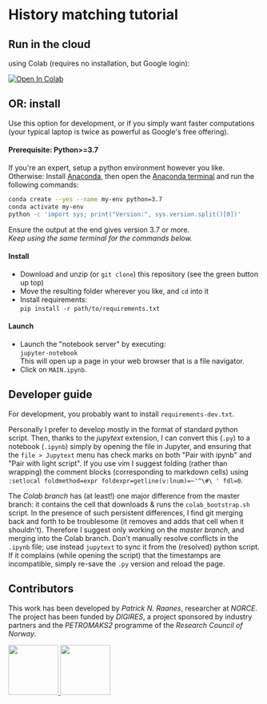 # History matching tutorial

## Run in the cloud

using Colab (requires no installation, but Google login):

[![Open In Colab](https://colab.research.google.com/assets/colab-badge.svg)](http://colab.research.google.com/github/patricknraanes/HistoryMatching/blob/Colab)

## OR: install

Use this option for development, or if you simply want
faster computations (your typical laptop is twice as powerful
as Google's free offering).

#### Prerequisite: Python>=3.7

If you're an expert, setup a python environment however you like.
Otherwise:
Install [Anaconda](https://www.anaconda.com/download), then
open the [Anaconda terminal](https://docs.conda.io/projects/conda/en/latest/user-guide/getting-started.html#starting-conda)
and run the following commands:

```bash
conda create --yes --name my-env python=3.7
conda activate my-env
python -c 'import sys; print("Version:", sys.version.split()[0])'
```

Ensure the output at the end gives version 3.7 or more.  
*Keep using the same terminal for the commands below.*

#### Install

- Download and unzip (or `git clone`)
  this repository (see the green button up top)
- Move the resulting folder wherever you like, and `cd` into it
- Install requirements:  
  `pip install -r path/to/requirements.txt`

#### Launch

- Launch the "notebook server" by executing:  
  `jupyter-notebook`  
  This will open up a page in your web browser that is a file navigator.  
- Click on `MAIN.ipynb`.

## Developer guide

For development, you probably want to install `requirements-dev.txt`.

Personally I prefer to develop mostly in the format of standard python script.
Then, thanks to the *jupytext* extension, I can convert this (`.py`) to a
notebook (`.ipynb`) simply by opening the file in Jupyter,
and ensuring that the `file > Jupytext` menu has check marks on both
"Pair with ipynb" and "Pair with light script".
If you use vim I suggest folding (rather than wrapping) the comment blocks
(corresponding to markdown cells) using
`:setlocal foldmethod=expr foldexpr=getline(v:lnum)=~'^\#\ ' fdl=0`.

The *Colab branch* has (at least!) one major difference from the master branch:
it contains the cell that downloads & runs the `colab_bootstrap.sh` script.
In the presence of such persistent differences, I find git merging back and
forth to be troublesome (it removes and adds that cell when it shouldn't).
Therefore I suggest only working on the *master branch*, and merging into
the Colab branch. Don't manually resolve conflicts in the `.ipynb` file;
use instead `jupytext` to sync it from the (resolved) python script.
If it complains (while opening the script) that the timestamps are
incompatible, simply re-save the `.py` version and reload the page.

## Contributors

This work has been developed by *Patrick N. Raanes*, researcher at *NORCE*.
The project has been funded by *DIGIRES*,
a project sponsored by industry partners
and the *PETROMAKS2* programme of the *Research Council of Norway*.

<a href="http://norceresearch.no">
<img height="100" src="https://norceresearch.s3.amazonaws.com/_1200x630_crop_center-center_none/norcelogo-metatag.jpg">
</a>

<a href="http://digires.no">
<img src="http://digires.no/DIGIRES/digilogo%20(002).png" height="100">
</a>





<!-- markdownlint-configure-file
{
  "header-increment": false,
  "no-multiple-blanks": false,
  "no-inline-html": {
    "allowed_elements": [ "img", "a" ]
  },
  "code-block-style": false,
  "ul-indent": { "indent": 2 }
}
-->

